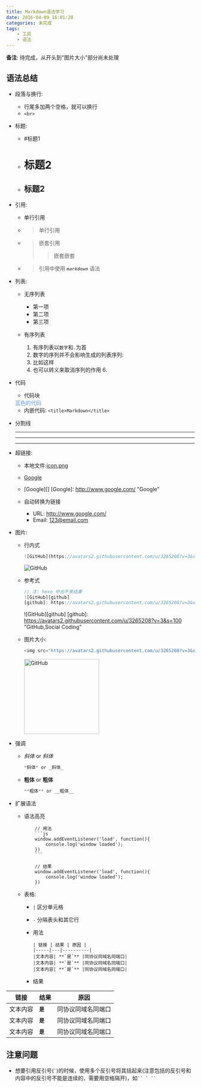 ```yaml
---
title: Markdown语法学习
date: 2016-04-09 16:01:28
categories: 未完成
tags: 
	- 工具
	- 语法
---
```

**备注**: 待完成，从开头到"图片大小"部分尚未处理

## 语法总结
*	段落与换行:
	* 	行尾多加两个空格，就可以换行
	*	`<br>`

*	标题:
	*	#标题1

	*	标题2
		===

	*	标题2
		-

*	引用: 
	*	单行引用
	
	*  	>单行引用

	*	>嵌套引用
		>>嵌套嵌套
		
	*	>引用中使用 ***`markdown`*** 语法

*	列表:
	* 	无序列表
		* 	第一项
		+ 	第二项 
		-	第三项

	*	有序列表
		1.	有序列表以`数字`和`.`为首
		2. 	数字的序列并不会影响生成的列表序列: 
		4. 	比如这样
		5. 	也可以转义来取消序列的作用
		6\. 

*	代码
	* 	代码块
	<html>
	<div style='color:#69d'>蓝色的代码</div>
	</html>

	*	内嵌代码: `<title>Markdown</title>`

*	分割线

	* * *
	---
	_ _ _


*	超链接:
	*	本地文件:[icon.png](./images/icon.png)

	* 	[Google](http://www.google.com/)

	*  	[Google][]
		[Google]: http://www.google.com/ "Google"
	*	自动转换为链接
		* 	URL: <http://www.google.com/>
		*	Email: <123@email.com>
*	图片: 
	* 	行内式  
	
		````js
		![GitHub](https://avatars2.githubusercontent.com/u/3265208?v=3&s=100 "GitHub,Social Coding")
		````
		![GitHub](https://avatars2.githubusercontent.com/u/3265208?v=3&s=100 "GitHub,Social Coding")
	*	参考式

		````js
		// 注: hexo 中出不来结果
		![GitHub][github]
		[github]: https://avatars2.githubusercontent.com/u/3265208?v=3&s=100 "GitHub,Social Coding"
		````
		
		![GitHub][github]
		[github]: https://avatars2.githubusercontent.com/u/3265208?v=3&s=100 "GitHub,Social Coding"

	*	图片大小:
		
		````js
		<img src="https://avatars2.githubusercontent.com/u/3265208?v=3&s=100" alt="GitHub" title="GitHub,Social Coding" width="200" height="200" />
		````
		<img src="https://avatars2.githubusercontent.com/u/3265208?v=3&s=100" alt="GitHub" title="GitHub,Social Coding" width="200" height="200" />
*	强调
	* 	*斜体* or _斜体_

		```js
		*斜体* or _斜体_
		```
	*  	**粗体** or __粗体__

		```js
		**粗体** or __粗体__
		```

*	扩展语法
	* 	语法高亮

		````
			// 用法
			```js
			window.addEventListener('load', function(){
				console.log('window loaded');
			})
			```
		````
		````
			// 结果
			window.addEventListener('load', function(){
				console.log('window loaded');
			})
		````
	*	表格: 
		*	`|` 区分单元格
		*	`-` 分隔表头和其它行
		*	用法

			```
			| 链接 | 结果 | 原因 |
			|-----|---|----------|
			|文本内容| **`是`** |同协议同域名同端口|
			|文本内容| **`是`** |同协议同域名同端口|
			|文本内容| **`是`** |同协议同域名同端口|
			```
		*	结果 

| 链接 | 结果 | 原因 |
|-----|---|----------|
|文本内容| **`是`** |同协议同域名同端口|
|文本内容| **`是`** |同协议同域名同端口|
|文本内容| **`是`** |同协议同域名同端口|

	
## 注意问题
*	想要引用反引号(`` ` ``)的时候，使用多个反引号将其括起来(注意包括的反引号和内容中的反引号不能是连续的，需要用空格隔开)，如``` `` ` `` ```
